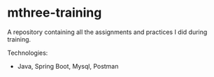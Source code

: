 # mthree-training

A repository containing all the assignments and practices I did during training.

Technologies:
- Java, Spring Boot, Mysql, Postman
